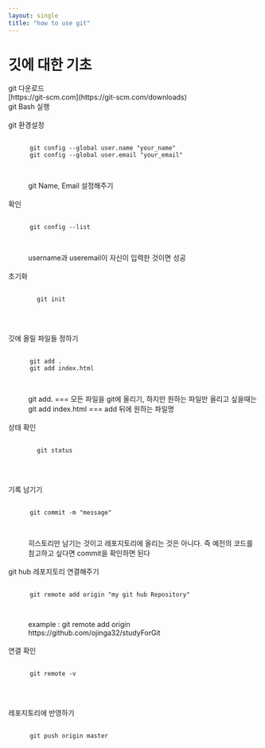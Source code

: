 ```yaml
---
layout: single
title: "how to use git"
---
```


# 깃에 대한 기초

<dl>
<dt>git 다운로드</dt>
  [https://git-scm.com](https://git-scm.com/downloads)
  <br/>

<dt>git Bash 실행</dt>
  <br />

<dt>git 환경설정</dt>
  <pre>
    <code>
      git config --global user.name "your_name"    
      git config --global user.email "your_email" 
    </code>
  </pre>
  <dd>git Name, Email 설정해주기</dd><br/>

<dt>확인</dt>
  <pre>
    <code>
      git config --list  
    </code>
  </pre>
  <dd>username과 useremail이 자신이 입력한 것이면 성공</dd><br/>

<dt>초기화</dt>
  <pre>
      <code>
        git init
      </code>
  </pre><br/>

<dt>깃에 올릴 파일들 정하기</dt>
  <pre>
    <code>
      git add .
      git add index.html
    </code>
  </pre>
  <dd>git add. === 모든 파일을 git에 올리기, 하지만 원하는 파일만 올리고 싶을때는</dd>
  <dd>git add index.html === add 뒤에 원하는 파일명 </dd><br/> 

<dt>상태 확인</dt>
  <pre>
    <code>
        git status
    </code>
  </pre><br/>
  
<dt>기록 남기기</dt>
  <pre>
    <code>
      git commit -m "message"
    </code>
  </pre>

  <dd>히스토리만 남기는 것이고 레포지토리에 올리는 것은
       아니다. 즉 예전의 코드를 참고하고 싶다면 commit을 확인하면 된다
  </dd><br/>

  
<dt>git hub 레포지토리 연결해주기</dt>
  <pre>
    <code>
      git remote add origin "my git hub Repository"
    </code>
  </pre>
  <dd>
   example : git remote add origin https://github.com/ojinga32/studyForGit
  </dd> <br/>


<dt>연결 확인</dt>
  <pre>
    <code>
      git remote -v
    </code>
  </pre><br/>

<dt>레포지토리에 반영하기</dt>
  <pre>
    <code>
      git push origin master
    </code>
  </pre>
  
</dl>
